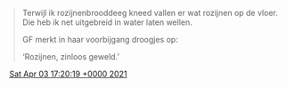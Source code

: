 > Terwijl ik rozijnenbrooddeeg kneed vallen er wat rozijnen op de vloer\. Die heb ik net uitgebreid in water laten wellen\.  
>   
> GF merkt in haar voorbijgang droogjes op:  
>   
> ‘Rozijnen, zinloos geweld\.’

<img src="../../media/tweet.ico" width="12" /> [Sat Apr 03 17:20:19 +0000 2021](https://twitter.com/DromerDenker/status/1378396961569656836)